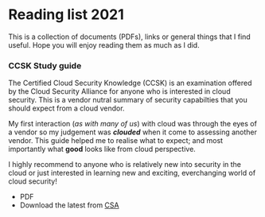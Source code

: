 # Reading list 2021

This is a collection of documents (PDFs), links or general things that I find useful. Hope you will enjoy reading them as much as I did.

### CCSK Study guide
The Certified Cloud Security Knowledge (CCSK) is an examination offered by the Cloud Security Alliance for anyone who is interested in cloud security. This is a vendor nutral summary of security capabilties that you should expect from a cloud vendor.

My first interaction (*as with many of us*) with cloud was through the eyes of a vendor so my judgement was ***clouded*** when it come to assessing another vendor. This guide helped me to realise what to expect; and most importantly what **good** looks like from cloud perspective. 

I highly recommend to anyone who is relatively new into security in the cloud or just interested in learning new and exciting, everchanging world of cloud security!
- PDF
- Download the latest from [CSA](https://cloudsecurityalliance.org/)
